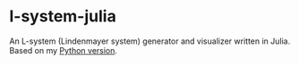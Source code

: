 # l-system-julia
An L-system (Lindenmayer system) generator and visualizer written in Julia. Based on my [Python version](https://github.com/tobiasbrodd/l-system-python).